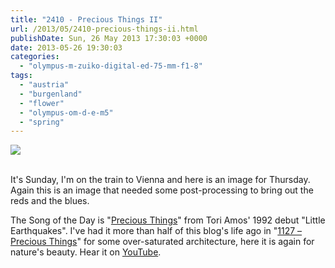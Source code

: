 ```yaml
---
title: "2410 - Precious Things II"
url: /2013/05/2410-precious-things-ii.html
publishDate: Sun, 26 May 2013 17:30:03 +0000
date: 2013-05-26 19:30:03
categories: 
  - "olympus-m-zuiko-digital-ed-75-mm-f1-8"
tags: 
  - "austria"
  - "burgenland"
  - "flower"
  - "olympus-om-d-e-m5"
  - "spring"
---
```

<div class="container">
<div class="center"><a target="_blank" href="https://d25zfm9zpd7gm5.cloudfront.net/1200x1200/2013/20130519_115201_lr.jpg"><img src="https://d25zfm9zpd7gm5.cloudfront.net/0600x0600/2013/20130519_115201_lr.jpg" /></a></div>
</div>
<br />

It's Sunday, I'm on the train to Vienna and here is an image for Thursday. Again this is an image that needed some post-processing to bring out the reds and the blues.

 The Song of the Day is "<a href="http://www.lyricsmode.com/lyrics/t/tori_amos/precious_things.html" target="_blank">Precious Things</a>" from Tori Amos' 1992 debut "Little Earthquakes". I've had it more than half of this blog's life ago in "<a href="/2009/11/1127-precious-things.html" target="_blank">1127 – Precious Things</a>" for some over-saturated architecture, here it is again for nature's beauty. Hear it on <a href="http://www.youtube.com/watch?v=hi9NUoZmulU" target="_blank">YouTube</a>.
